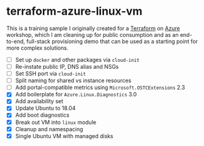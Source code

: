 # terraform-azure-linux-vm

This is a training sample I originally created for a [Terraform][tf] on [Azure][az] workshop, which I am cleaning up for public consumption and as an end-to-end, full-stack provisioning demo that can be used as a starting point for more complex solutions.

* [ ] Set up `docker` and other packages via `cloud-init`
* [ ] Re-instate public IP, DNS alias and NSGs
* [ ] Set SSH port via `cloud-init`
* [ ] Split naming for shared vs instance resources
* [ ] Add portal-compatible metrics using `Microsoft.OSTCExtensions` 2.3
* [x] Add boilerplate for `Azure.Linux.Diagnostics` 3.0
* [x] Add availability set
* [x] Update Ubuntu to 18.04
* [x] Add boot diagnostics
* [x] Break out VM into `linux` module
* [x] Cleanup and namespacing
* [x] Single Ubuntu VM with managed disks

[tf]: http://terraform.io
[az]: https://azure.microsoft.com